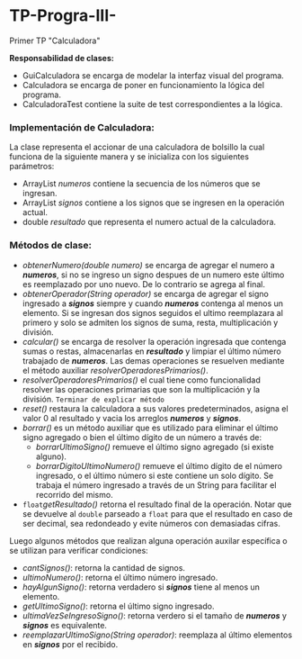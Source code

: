 # TP-Progra-III-
Primer TP "Calculadora"



**Responsabilidad de clases:**

- GuiCalculadora se encarga de modelar la interfaz visual del programa.
- Calculadora se encarga de poner en funcionamiento la lógica del programa.
- CalculadoraTest contiene la suite de test correspondientes a la lógica.


### **Implementación de Calculadora:** 
La clase representa el accionar de una calculadora de bolsillo la cual funciona de la siguiente manera y se inicializa con los siguientes parámetros:
- ArrayList<Double> _numeros_ contiene la secuencia de los números que se ingresan.
- ArrayList<String> _signos_ contiene a los signos que se ingresen en la operación actual.
- double _resultado_ que representa el numero actual de la calculadora.

### **Métodos de clase:**

- _obtenerNumero(double numero)_ se encarga de agregar el numero a ***numeros***, si no se ingreso un signo despues de un numero este último es reemplazado por uno nuevo. De lo contrario se agrega al final.
- _obtenerOperador(String operador)_ se encarga de agregar el signo ingresado a ***signos*** siempre y cuando ***numeros*** contenga al menos un elemento. Si se ingresan dos signos seguidos el ultimo reemplazara al primero y solo se admiten los signos de suma, resta, multiplicación y división. 
- _calcular()_ se encarga de resolver la operación ingresada que contenga sumas o restas, almacenarlas en ***resultado*** y limpiar el último número trabajado de ***numeros***. Las demas operaciones se resuelven mediante el método auxiliar _resolverOperadoresPrimarios()_.
- _resolverOperadoresPrimarios()_ el cual tiene como funcionalidad resolver las operaciones primarias que son la multiplicación y la división. `Terminar de explicar método`
- _reset()_ restaura la calculadora a sus valores predeterminados, asigna el valor 0 al resultado y vacia los arreglos ***numeros*** y ***signos***.
- _borrar()_ es un método auxiliar que es utilizado para eliminar el último signo agregado o bien el último dígito de un número a través de:
   * _borrarUltimoSigno()_ remueve el último signo agregado (si existe alguno). 
   * _borrarDigitoUltimoNumero()_ remueve el último dígito de el número ingresado, o el último número si este contiene un solo dígito. Se trabaja el número ingresado a través de un String para facilitar el recorrido del mismo.
- `float`_getResultado()_ retorna el resultado final de la operación. Notar que se devuelve al `double` parseado a `float` para que el resultado en caso de ser decimal, sea redondeado y evite números con demasiadas cifras.   

Luego algunos métodos que realizan alguna operación auxilar específica o se utilizan para verificar condiciones: 
 * _cantSignos()_: retorna la cantidad de signos.
 * _ultimoNumero()_: retorna el último número ingresado. 
 * _hayAlgunSigno()_: retorna verdadero si ***signos*** tiene al menos un elemento.
 * _getUltimoSigno()_: retorna el último signo ingresado.
 * _ultimaVezSeIngresoSigno()_: retorna verdero si el tamaño de ***numeros*** y ***signos*** es equivalente.
 * _reemplazarUltimoSigno(String operador)_: reemplaza al último elementos en ***signos*** por el recibido. 
 
 
 

  
